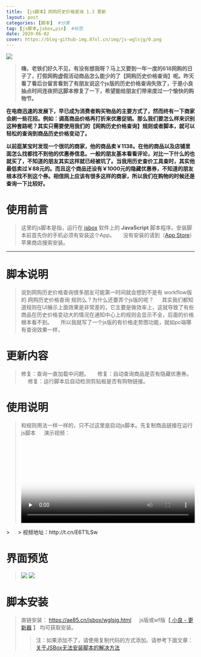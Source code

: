 ```yaml
---
title: 【js脚本】网购历史价格查询 1.3 更新
layout: post
categories: [脚本]  #分类
tag: [js脚本,jsbox,pin]  #标签
date: 2020-06-02
cover: https://blog-github-img.87xl.cn/img/js-wglsjg/0.png
---
```


![](https://blog-github-img.87xl.cn/img/js-wglsjg/0.png)

<!-- more -->

> **嗨，老铁们好久不见，有没有想我呀？马上又要到一年一度的618网购的日子了，打假网购虚假活动商品怎么能少的了【网购历史价格查询】呢。昨天看了看后台留言看到了有朋友说这个js版的历史价格查询失效了，于是小良抽点时间连夜把这脚本修复了一下，希望能给朋友们带来度过一个愉快的购物节。**

**在电商迅速的发展下，早已成为消费者购买物品的主要方式了，然而终有一下商家会刷一些花招。例如：调高商品价格再打折来优惠促销。那么我们要怎么样来识别这种套路呢？其实只需要使用我们的【网购历史价格查询】规则或者脚本，就可以轻松的查询到商品历史价格变动了。**

**以前逛某宝时发现一个很坑的商家，他的商品卖￥1138。在他的商品以及店铺里面怎么找都找不到他的优惠券信息。一般的朋友基本看看评论，对比一下什么的也就买了，不知道的朋友其实这样就已经被坑了。当我用历史查价工具查时，其实他最低卖过￥88元的。而且这个商品还设有￥1000元的隐藏优惠券，不知道的朋友根本找不到这个券。相信网上应该有很多这样的商家，所以我们在购物的时候还是查询一下比较好。**

**使用前言**
======
> 这里的js脚本是指，运行在 [jsbox](https://itunes.apple.com/cn/app/jsbox-%E5%AD%A6%E4%B9%A0%E5%86%99%E4%BB%A3%E7%A0%81/id1312014438?mt=8) 软件上的 **JavaScript** 脚本程序。安装脚本前首先你的手机必须有安装这个App。
> 　
> 没有安装的请到（[App Store](https://itunes.apple.com/cn/app/jsbox-%E5%AD%A6%E4%B9%A0%E5%86%99%E4%BB%A3%E7%A0%81/id1312014438?mt=8)）苹果商店搜索安装。

---

**脚本说明**
======
> 说到网购历史价格查询很多朋友可能第一时间就会想到不是有 workflow版的 网购历史价格查询 规则么？为什么还要弄个js版的呢？
> 　
> 其实我们都知道规则在UI展示上面效果是非常差的，它主要是做效率上，这就导致了有些商品在历史价格变动大的情况在通知中心上的规则会显示不全，后面的价格根本看不到。
> 　
> 所以我就写了一个js版的有价格走势图功能，就如pc端哪有查询效果一样，
> 　

**更新内容**
======
> 修复：查询一直加载中问题。
> 　
> 修复：自动查询商品是否有隐藏优惠券。
> 　
> 修复：运行脚本后自动检测剪贴板是否有购物链接。
> 　


**使用说明**
======
> 和规则用法一样一样的，只不过这里是启动js脚本。先复制商品链接在运行js脚本
> 　
> 演示视频：
> 　
> <video id="video" controls="" preload="none" width= "100%" poster="https://blog-github-img.87xl.cn/img/js-wglsjg/0.png">
      <source id="mp4" src="http://t.cn/E6T1LSw" type="video/mp4">
</video>
> 　
> 视频地址：http://t.cn/E6T1LSw

**界面预览**
======
> ![](https://blog-github-img.87xl.cn/img/js-wglsjg/1.png)
> ![](https://blog-github-img.87xl.cn/img/js-wglsjg/2.png)



**脚本安装**
======
> 直链安装：
> https://ae85.cn/jsbox/wglsjg.html
> 　
> js版或wf版【[ 小良 - 更新器](/js-gxq.html) 】 均可获取安装。
> > 注：如果添加不了，请使用复制代码的方式添加。请参考下面文章：
> > [关于JSBox无法安装脚本的解决方法](https://mp.weixin.qq.com/s/9E86yTg1Nwm7XuZeOqhVLQ)



